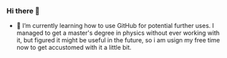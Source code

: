 ### Hi there 👋

- 🌱 I’m currently learning how to use GitHub for potential further uses. I managed to get a master's degree in physics without ever working with it, but figured it might be useful in the future, so i am usign my free time now to get accustomed with it a little bit.

